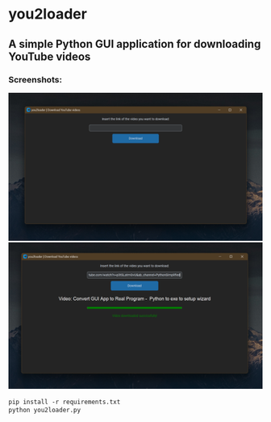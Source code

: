 # you2loader 
## A simple Python GUI application for downloading YouTube videos

### Screenshots:
![Startscreen](screenshots/startscreen.png)
![Success](screenshots/success.png)

```
pip install -r requirements.txt
python you2loader.py
```